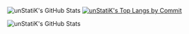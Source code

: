 ![unStatiK's GitHub Stats](https://github-readme-stats-git-masterrstaa-rickstaa.vercel.app/api?username=unStatiK&show_icons=true&theme=transparent)
[![unStatiK's Top Langs by Commit](http://github-profile-summary-cards.vercel.app/api/cards/most-commit-language?username=unStatiK&exclude=Jupyter%20Notebook,Shell,Dockerfile)](https://github.com/vn7n24fzkq/github-profile-summary-cards)

![unStatiK's GitHub Stats](https://github-readme-stats-git-masterrstaa-rickstaa.vercel.app/api/top-langs/?username=unStatiK&theme=transparent&layout=compact)
